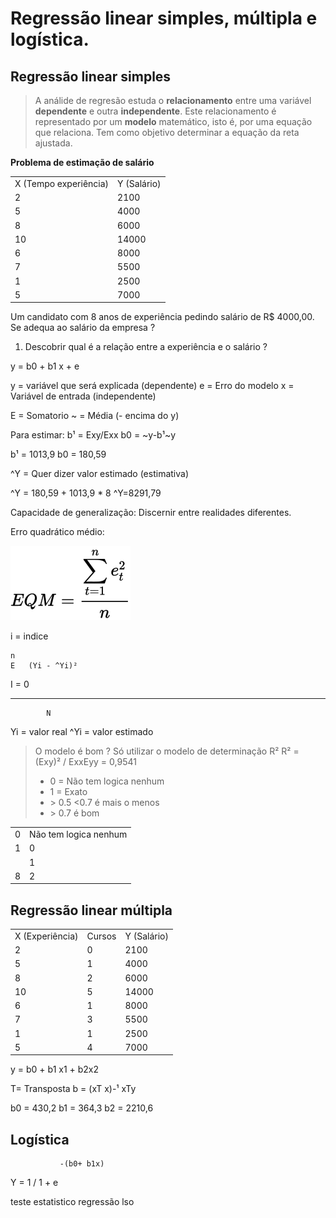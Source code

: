 # Regressão linear simples, múltipla e logística.

## Regressão linear simples


> A análide de regresão estuda o **relacionamento** entre uma variável
> **dependente** e outra **independente**. Este relacionamento é
> representado por um **modelo** matemático, isto é, por uma equação que
> relaciona. Tem como objetivo determinar a equação da reta ajustada.


__Problema de estimação de salário__

<table>
    <tr><td>X (Tempo experiência)</td><td>Y (Salário)</td></tr>
    <tr><td>2</td><td>2100</td></tr>
    <tr><td>5</td><td>4000</td></tr>
    <tr><td>8</td><td>6000</td></tr>
    <tr><td>10</td><td>14000</td></tr>
    <tr><td>6</td><td>8000</td></tr>
    <tr><td>7</td><td>5500</td></tr>
    <tr><td>1</td><td>2500</td></tr>
    <tr><td>5</td><td>7000</td></tr>
</table>

Um candidato com 8 anos de experiência pedindo salário de R$ 4000,00. Se
adequa ao salário da empresa ?

1. Descobrir qual é a relação entre a experiência e o salário ?

y = b0 + b1 x + e

y = variável que será explicada (dependente) e = Erro do modelo x =
Variável de entrada (independente)


E = Somatorio ~ = Média (- encima do y)

Para estimar: b¹ = Exy/Exx b0 = ~y-b¹~y

b¹ = 1013,9 b0 = 180,59

^Y = Quer dizer valor estimado (estimativa)

^Y = 180,59 + 1013,9 * 8 ^Y=8291,79

Capacidade de generalização: Discernir entre realidades diferentes.

Erro quadrático médio:

![EQM - Erro Quadrático Médio](https://github.com/felansu/mestrado/blob/master/ARP/1.%20Regress%C3%A3o%20linear%20simples%2C%20m%C3%BAltipla%20e%20log%C3%ADstica/images/EQM.svg)


i = indice

    n
    E   (Yi - ^Yi)²

I = 0

  --------------------

            N

Yi = valor real ^Yi = valor estimado

> O modelo é bom ? Só utilizar o modelo de determinação R² R² = (Exy)² /
> ExxEyy = 0,9541
> * 0 = Não tem logica nenhum
> * 1 = Exato
> * \> 0.5 <0.7 é mais o menos
> * \> 0.7 é bom

<table>
    <tr><td>0</td><td>Não tem logica nenhum</td>
    <tr><td>1</td><td>0</td>
    <tr><td></td><td>1</td>
    <tr><td>8</td><td>2</td>
</table>


## Regressão linear múltipla

<table>
    <tr><td>X (Experiência)</td><td>Cursos</td><td>Y (Salário)</td></tr>
    <tr><td>2</td><td>0</td><td>2100</td></tr>
    <tr><td>5</td><td>1</td><td>4000</td></tr>
    <tr><td>8</td><td>2</td><td>6000</td></tr>
    <tr><td>10</td><td>5</td><td>14000</td></tr>
    <tr><td>6</td><td>1</td><td>8000</td></tr>
    <tr><td>7</td><td>3</td><td>5500</td></tr>
    <tr><td>1</td><td>1</td><td>2500</td></tr>
    <tr><td>5</td><td>4</td><td>7000</td></tr>
</table>

y = b0 + b1 x1 + b2x2

T= Transposta b = (xT x)-¹ xTy

b0 = 430,2 b1 = 364,3 b2 = 2210,6

## Logística

               -(b0+ b1x)

Y = 1 / 1 + e


teste estatistico regressão lso

